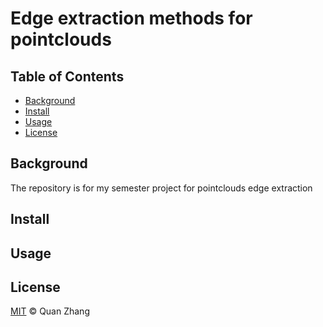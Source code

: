 # Edge extraction methods for pointclouds

## Table of Contents

- [Background](#background)
- [Install](#install)
- [Usage](#usage)
- [License](#license)

## Background

The repository is for my semester project for pointclouds edge extraction
## Install


## Usage



## License

[MIT](LICENSE) © Quan Zhang
